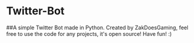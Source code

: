 # Twitter-Bot

##A simple Twitter Bot made in Python.
Created by ZakDoesGaming, feel free to use the code for any projects, it's open source!
Have fun! :)
